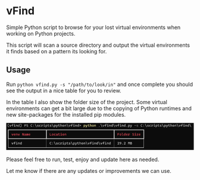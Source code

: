 # vFind

Simple Python script to browse for your lost virtual environments when working on Python projects.

This script will scan a source directory and output the virtual environments it finds based on a pattern its looking for. 

## Usage

Run `python vfind.py -s "/path/to/look/in"` and once complete you should see the output in a nice table for you to review. 

In the table I also show the folder size of the project. Some virtual environments can get a bit large due to the copying of Python runtimes and new site-packages for the installed pip modules. 

![example](example.png)

Please feel free to run, test, enjoy and update here as needed. 

Let me know if there are any updates or improvements we can use. 
